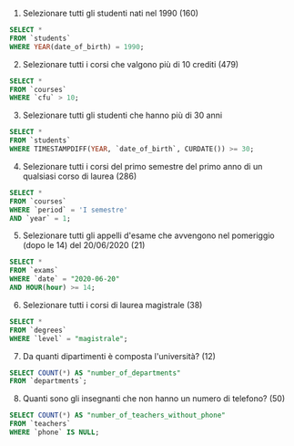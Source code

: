 1. Selezionare tutti gli studenti nati nel 1990 (160)

```sql
SELECT *
FROM `students`
WHERE YEAR(date_of_birth) = 1990;
```

2. Selezionare tutti i corsi che valgono più di 10 crediti (479)

```sql
SELECT *
FROM `courses`
WHERE `cfu` > 10;
```

3. Selezionare tutti gli studenti che hanno più di 30 anni

```sql
SELECT *
FROM `students`
WHERE TIMESTAMPDIFF(YEAR, `date_of_birth`, CURDATE()) >= 30;
```

4. Selezionare tutti i corsi del primo semestre del primo anno di un qualsiasi corso di laurea (286)

```sql
SELECT *
FROM `courses`
WHERE `period` = 'I semestre'
AND `year` = 1;
```

5. Selezionare tutti gli appelli d'esame che avvengono nel pomeriggio (dopo le 14) del 20/06/2020 (21)

```sql
SELECT *
FROM `exams`
WHERE `date` = "2020-06-20"
AND HOUR(hour) >= 14;
```

6. Selezionare tutti i corsi di laurea magistrale (38)

```sql
SELECT *
FROM `degrees`
WHERE `level` = "magistrale";
```

7. Da quanti dipartimenti è composta l'università? (12)

```sql
SELECT COUNT(*) AS "number_of_departments"
FROM `departments`;
```

8. Quanti sono gli insegnanti che non hanno un numero di telefono? (50)

```sql
SELECT COUNT(*) AS "number_of_teachers_without_phone"
FROM `teachers`
WHERE `phone` IS NULL;
```

